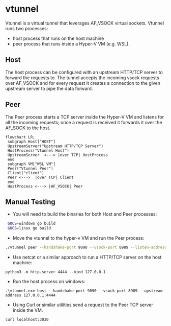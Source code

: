 # vtunnel

Vtunnel is a virtual tunnel that leverages AF_VSOCK virtual sockets. Vtunnel runs two processes:
 - host process that runs on the host machine
 - peer process that runs inside a Hyper-V VM (e.g. WSL).

## Host

The host process can be configured with an upstream HTTP/TCP server to forward the requests to. The tunnel accepts the incoming vsock requests over AF_VSOCK and for every request it creates a connection to the given upstream server to pipe the data forward.

## Peer

The Peer process starts a TCP server inside the Hyper-V VM and listens for all the incoming requests; once a request is received it forwards it over the AF_SOCK to the host.

```mermaid
flowchart LR;
 subgraph Host["HOST"]
 UpstreamServer("Upstream HTTP/TCP Server")
 HostProcess("Vtunnel Host")
 UpstreamServer  <---> |over TCP| HostProcess
 end
 subgraph VM["WSL VM"]
 Peer("Vtunnel Peer")
 Client("client")
 Peer <--->  |over TCP| Client
 end
 HostProcess <---> |AF_VSOCK| Peer
```

## Manual Testing

 - You will need to build the binaries for both Host and Peer processes:
```bash
 GOOS=windows go build
 GOOS=linux go build
```
 - Move the vtunnel to the hyper-v VM and run the Peer process:
 ```bash
 ./vtunnel peer --handshake-port 9090 --vsock-port 8989 --listen-address 127.0.0.1:3030
 ```
 - Use netcat or a similar approach to run a HTTP/TCP server on the host machine:
 ```pwsh
 python3 -m http.server 4444 --bind 127.0.0.1
 ```
 - Run the host process on windows:
 ```pwsh
 .\vtunnel.exe host --handshake-port 9090 --vsock-port 8989 --upstream-address 127.0.0.1:4444
 ```
 - Using Curl or similar utilities send a request to the Peer TCP server inside the VM.
 ```bash
 curl localhost:3030
 ```
